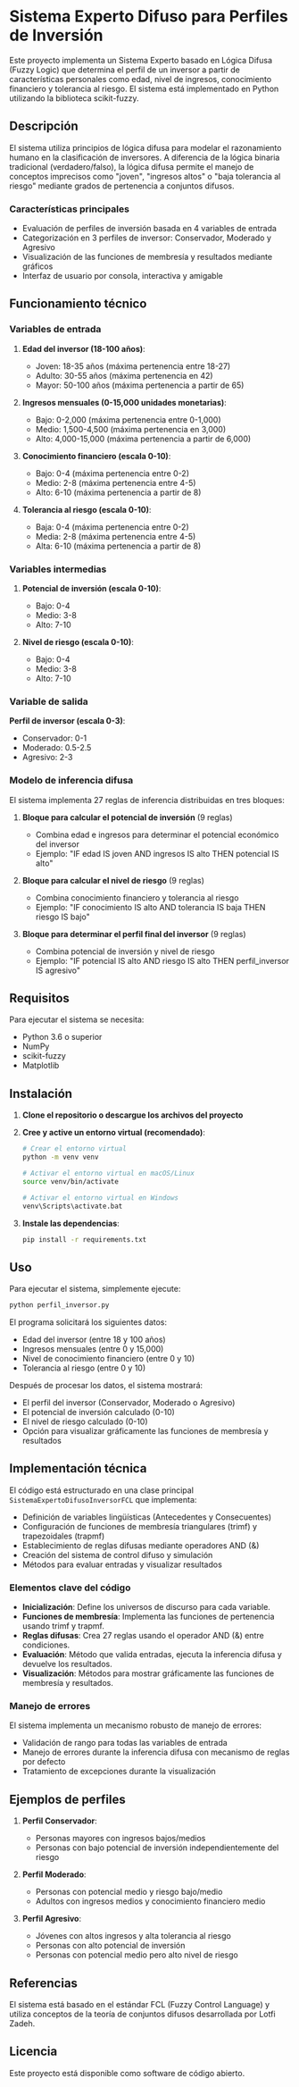 # Sistema Experto Difuso para Perfiles de Inversión

Este proyecto implementa un Sistema Experto basado en Lógica Difusa (Fuzzy Logic) que determina el perfil de un inversor a partir de características personales como edad, nivel de ingresos, conocimiento financiero y tolerancia al riesgo. El sistema está implementado en Python utilizando la biblioteca scikit-fuzzy.

## Descripción

El sistema utiliza principios de lógica difusa para modelar el razonamiento humano en la clasificación de inversores. A diferencia de la lógica binaria tradicional (verdadero/falso), la lógica difusa permite el manejo de conceptos imprecisos como "joven", "ingresos altos" o "baja tolerancia al riesgo" mediante grados de pertenencia a conjuntos difusos.

### Características principales

- Evaluación de perfiles de inversión basada en 4 variables de entrada
- Categorización en 3 perfiles de inversor: Conservador, Moderado y Agresivo
- Visualización de las funciones de membresía y resultados mediante gráficos
- Interfaz de usuario por consola, interactiva y amigable

## Funcionamiento técnico

### Variables de entrada

1. **Edad del inversor (18-100 años)**:

   - Joven: 18-35 años (máxima pertenencia entre 18-27)
   - Adulto: 30-55 años (máxima pertenencia en 42)
   - Mayor: 50-100 años (máxima pertenencia a partir de 65)

2. **Ingresos mensuales (0-15,000 unidades monetarias)**:

   - Bajo: 0-2,000 (máxima pertenencia entre 0-1,000)
   - Medio: 1,500-4,500 (máxima pertenencia en 3,000)
   - Alto: 4,000-15,000 (máxima pertenencia a partir de 6,000)

3. **Conocimiento financiero (escala 0-10)**:

   - Bajo: 0-4 (máxima pertenencia entre 0-2)
   - Medio: 2-8 (máxima pertenencia entre 4-5)
   - Alto: 6-10 (máxima pertenencia a partir de 8)

4. **Tolerancia al riesgo (escala 0-10)**:
   - Baja: 0-4 (máxima pertenencia entre 0-2)
   - Media: 2-8 (máxima pertenencia entre 4-5)
   - Alta: 6-10 (máxima pertenencia a partir de 8)

### Variables intermedias

1. **Potencial de inversión (escala 0-10)**:

   - Bajo: 0-4
   - Medio: 3-8
   - Alto: 7-10

2. **Nivel de riesgo (escala 0-10)**:
   - Bajo: 0-4
   - Medio: 3-8
   - Alto: 7-10

### Variable de salida

**Perfil de inversor (escala 0-3)**:

- Conservador: 0-1
- Moderado: 0.5-2.5
- Agresivo: 2-3

### Modelo de inferencia difusa

El sistema implementa 27 reglas de inferencia distribuidas en tres bloques:

1. **Bloque para calcular el potencial de inversión** (9 reglas)

   - Combina edad e ingresos para determinar el potencial económico del inversor
   - Ejemplo: "IF edad IS joven AND ingresos IS alto THEN potencial IS alto"

2. **Bloque para calcular el nivel de riesgo** (9 reglas)

   - Combina conocimiento financiero y tolerancia al riesgo
   - Ejemplo: "IF conocimiento IS alto AND tolerancia IS baja THEN riesgo IS bajo"

3. **Bloque para determinar el perfil final del inversor** (9 reglas)
   - Combina potencial de inversión y nivel de riesgo
   - Ejemplo: "IF potencial IS alto AND riesgo IS alto THEN perfil_inversor IS agresivo"

## Requisitos

Para ejecutar el sistema se necesita:

- Python 3.6 o superior
- NumPy
- scikit-fuzzy
- Matplotlib

## Instalación

1. **Clone el repositorio o descargue los archivos del proyecto**

2. **Cree y active un entorno virtual (recomendado)**:

   ```bash
   # Crear el entorno virtual
   python -m venv venv

   # Activar el entorno virtual en macOS/Linux
   source venv/bin/activate

   # Activar el entorno virtual en Windows
   venv\Scripts\activate.bat
   ```

3. **Instale las dependencias**:

   ```bash
   pip install -r requirements.txt
   ```

## Uso

Para ejecutar el sistema, simplemente ejecute:

```bash
python perfil_inversor.py
```

El programa solicitará los siguientes datos:

- Edad del inversor (entre 18 y 100 años)
- Ingresos mensuales (entre 0 y 15,000)
- Nivel de conocimiento financiero (entre 0 y 10)
- Tolerancia al riesgo (entre 0 y 10)

Después de procesar los datos, el sistema mostrará:

- El perfil del inversor (Conservador, Moderado o Agresivo)
- El potencial de inversión calculado (0-10)
- El nivel de riesgo calculado (0-10)
- Opción para visualizar gráficamente las funciones de membresía y resultados

## Implementación técnica

El código está estructurado en una clase principal `SistemaExpertoDifusoInversorFCL` que implementa:

- Definición de variables lingüísticas (Antecedentes y Consecuentes)
- Configuración de funciones de membresía triangulares (trimf) y trapezoidales (trapmf)
- Establecimiento de reglas difusas mediante operadores AND (&)
- Creación del sistema de control difuso y simulación
- Métodos para evaluar entradas y visualizar resultados

### Elementos clave del código

- **Inicialización**: Define los universos de discurso para cada variable.
- **Funciones de membresía**: Implementa las funciones de pertenencia usando trimf y trapmf.
- **Reglas difusas**: Crea 27 reglas usando el operador AND (&) entre condiciones.
- **Evaluación**: Método que valida entradas, ejecuta la inferencia difusa y devuelve los resultados.
- **Visualización**: Métodos para mostrar gráficamente las funciones de membresía y resultados.

### Manejo de errores

El sistema implementa un mecanismo robusto de manejo de errores:

- Validación de rango para todas las variables de entrada
- Manejo de errores durante la inferencia difusa con mecanismo de reglas por defecto
- Tratamiento de excepciones durante la visualización

## Ejemplos de perfiles

1. **Perfil Conservador**:

   - Personas mayores con ingresos bajos/medios
   - Personas con bajo potencial de inversión independientemente del riesgo

2. **Perfil Moderado**:

   - Personas con potencial medio y riesgo bajo/medio
   - Adultos con ingresos medios y conocimiento financiero medio

3. **Perfil Agresivo**:
   - Jóvenes con altos ingresos y alta tolerancia al riesgo
   - Personas con alto potencial de inversión
   - Personas con potencial medio pero alto nivel de riesgo

## Referencias

El sistema está basado en el estándar FCL (Fuzzy Control Language) y utiliza conceptos de la teoría de conjuntos difusos desarrollada por Lotfi Zadeh.

## Licencia

Este proyecto está disponible como software de código abierto.
